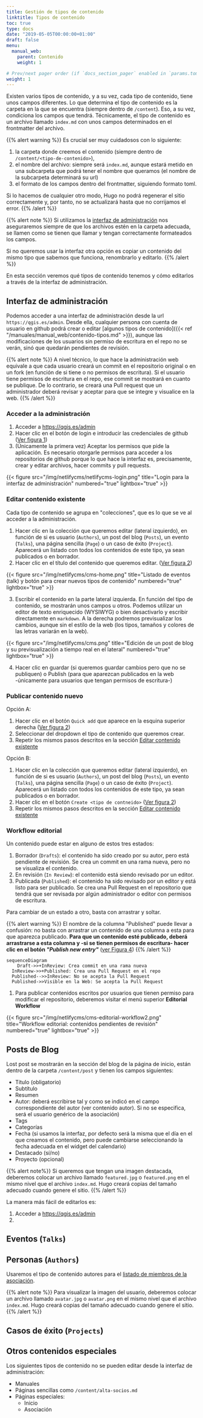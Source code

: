 ```yaml
---
title: Gestión de tipos de contenido
linktitle: Tipos de contenido
toc: true
type: docs
date: "2019-05-05T00:00:00+01:00"
draft: false
menu:
  manual_web:
    parent: Contenido
    weight: 1

# Prev/next pager order (if `docs_section_pager` enabled in `params.toml`)
weight: 1
---
```


Existen varios tipos de contenido, y a su vez, cada tipo de contenido, tiene unos campos diferentes. Lo que determina el tipo de contenido es la carpeta en la que se encuentra (siempre dentro de `/content`). Eso, a su vez, condiciona los campos que tendrá. Técnicamente, el tipo de contenido es un archivo llamado `index.md` con unos campos determinados en el frontmatter del archivo.

{{% alert warning %}}
Es crucial ser muy cuidadosos con lo siguiente:

1. la carpeta donde creemos el contenido (siempre dentro de `/content/<tipo-de-contenido>`), 
2. el nombre del archivo: siempre será `index.md`, aunque estará metido en una subcarpeta que podrá tener el nombre que queramos (el nombre de la subcarpeta determinará su url)
3. el formato de los campos dentro del frontmatter, siguiendo formato toml.

Si lo hacemos de cualquier otro modo, Hugo no podrá regenerar el sitio correctamente y, por tanto, no se actualizará hasta que no corrijamos el error.
{{% /alert %}}


{{% alert note %}}
Si utilizamos la [interfaz de administración](#interfaz-de-administración) nos aseguraremos siempre de que los archivos estén en la carpeta adecuada, se llamen como se tienen que llamar y tengan correctamente formateados los campos.

Si no queremos usar la interfaz otra opción es copiar un contenido del mismo tipo que sabemos que funciona, renombrarlo y editarlo.
{{% /alert %}}

En esta sección veremos qué tipos de contenido tenemos y cómo editarlos a través de la interfaz de administración.


## Interfaz de administración

Podemos acceder a una interfaz de administración desde la url `https://qgis.es/admin`. Desde ella, cualquier persona con cuenta de usuario en github podrá crear o editar [algunos tipos de contenido]({{< ref "/manuales/manual_web/contenido-tipos.md" >}}), aunque las modificaciones de los usuarios sin permiso de escritura en el repo no se verán, sinó que quedarán pendientes de revisión. 

{{% alert note %}}
A nivel técnico, lo que hace la administración web equivale a que cada usuario creará un commit en el repositorio original o en un fork (en función de si tiene o no permisos de escritura). Si el usuario tiene permisos de escritura en el repo, ese commit se mostrará en cuanto se publique. De lo contrario, se creará una Pull request que un administrador deberá revisar y aceptar para que se integre y visualice en la web.
{{% /alert %}}

### Acceder a la administración

1. Acceder a https://qgis.es/admin
2. Hacer clic en el botón de login e introducir las credenciales de github ([Ver figura 1](#figure-login-para-la-interfaz-de-administración))
3. (Únicamente la primera vez) Aceptar los permisos que pide la aplicación. Es necesario otorgarle permisos para acceder a los repositorios de github porque lo que hace la interfaz es, precisamente, crear y editar archivos, hacer commits y pull requests.

{{< figure src="/img/netlifycms/netlifycms-login.png" title="Login para la interfaz de administración" numbered="true" lightbox="true" >}}

### Editar contenido existente

Cada tipo de contenido se agrupa en "colecciones", que es lo que se ve al acceder a la administración.

1. Hacer clic en la colección que queremos editar (lateral izquierdo), en función de si es usuario (`Authors`), un post del blog (`Posts`), un evento (`Talks`), una página sencilla (`Page`) o un caso de éxito (`Project`). Aparecerá un listado con todos los contenidos de este tipo, ya sean publicados o en borrador.
2. Hacer clic en el título del contenido que queremos editar. ([Ver figura 2](#figure-listado-de-eventos-talk-y-botón-para-crear-nuevos-tipos-de-contenido))

{{< figure src="/img/netlifycms/cms-home.png" title="Listado de eventos (talk) y botón para crear nuevos tipos de contenido" numbered="true" lightbox="true" >}}

3. Escribir el contenido en la parte lateral izquierda. En función del tipo de contenido, se mostrarán unos campos u otros. Podemos utilizar un editor de texto enriquecido (WYSIWYG) o bien desactivarlo y escribir directamente en `markdown`. A la derecha podremos previsualizar los cambios, aunque sin el estilo de la web (los tipos, tamaños y colores de las letras variarán en la web).

{{< figure src="/img/netlifycms/cms.png" title="Edición de un post de blog y su previsualización a tiempo real en el lateral" numbered="true" lightbox="true" >}}

4. Hacer clic en guardar (si queremos guardar cambios pero que no se publiquen) o Publish (para que aparezcan publicados en la web -únicamente para usuarios que tengan permisos de escritura-)

### Publicar contenido nuevo

Opción A: 

1. Hacer clic en el botón `Quick add` que aparece en la esquina superior derecha ([Ver figura 2](#figure-listado-de-eventos-talk-y-botón-para-crear-nuevos-tipos-de-contenido))
2. Seleccionar del dropdown el tipo de contenido que queremos crear.
3. Repetir los mismos pasos descritos en la sección [Editar contenido existente](#editar-contenido-existente)

Opción B:

1. Hacer clic en la colección que queremos editar (lateral izquierdo), en función de si es usuario (`Authors`), un post del blog (`Posts`), un evento (`Talks`), una página sencilla (`Page`) o un caso de éxito (`Project`). Aparecerá un listado con todos los contenidos de este tipo, ya sean publicados o en borrador.
2. Hacer clic en el botón `Create <tipo de contneido>`  ([Ver figura 2](#figure-listado-de-eventos-talk-y-botón-para-crear-nuevos-tipos-de-contenido))
3. Repetir los mismos pasos descritos en la sección [Editar contenido existente](#editar-contenido-existente)


### Workflow editorial

Un contenido puede estar en alguno de estos tres estados:
1. Borrador (`Drafts`): el contenido ha sido creado por su autor, pero está pendiente de revisión. Se crea un commit en una rama nueva, pero no se visualiza el contenido.
2. En revisión (`In Review`): el contenido está siendo revisado por un editor. 
3. Publicada (`Published`): el contenido ha sido revisado por un editor y está listo para ser publicado. Se crea una Pull Request en el repositorio que tendrá que ser revisada por algún administrador o editor con permisos de escritura.

Para cambiar de un estado a otro, basta con arrastrar y soltar.

{{% alert warning %}}
El nombre de la columna "Published" puede llevar a confusión: no basta con arrastrar un contenido de una columna a esta para que aparezca publicado.
**Para que un contenido esté publicado, deberá arrastrarse a esta columna y -si se tienen permisos de escritura- hacer clic en el botón _"Publish new entry"_** ([ver Figura 4](#figure-workflow-editorial-contenidos-pendientes-de-revisión))
{{% /alert %}}

```mermaid
sequenceDiagram
	Draft->>+InReview: Crea commit en una rama nueva
  InReview->>+Published: Crea una Pull Request en el repo
  Published-->>InReview: No se acepta la Pull Request
  Published->>Visible en la Web: Se acepta la Pull Request
```


1. Para publicar contenidos escritos por usuarios que tienen permiso para modificar el repositorio, deberemos visitar el menú superior **Editorial Workflow** 

{{< figure src="/img/netlifycms/cms-editorial-workflow2.png" title="Workflow editorial: contenidos pendientes de revisión" numbered="true" lightbox="true" >}}

## Posts de Blog

Lost post se mostrarán en la sección del blog de la página de inicio, están dentro de la carpeta `/content/post` y tienen los campos siguientes:

* Título (obligatorio)
* Subtítulo
* Resumen
* Autor: deberá escribirse tal y como se indicó en el campo correspondiente del autor (ver contenido autor). Si no se especifica, será el usuario genérico de la asociación)
* Tags
* Categorías
* Fecha (si usamos la interfaz, por defecto será la misma que el día en el que creamos el contenido, pero puede cambiarse seleccionando la fecha adecuada en el widget del calendario)
* Destacado (sí/no)
* Proyecto (opcional)

{{% alert  note%}}
Si queremos que tengan una imagen destacada, deberemos colocar un archivo llamado `featured.jpg` o `featured.png` en el mismo nivel que el archivo `index.md`. Hugo creará copias del tamaño adecuado cuando genere el sitio.
{{% /alert %}}

La manera más fácil de editarlos es:

1. Acceder a https://qgis.es/admin
2. 

## Eventos (`Talks`)


## Personas (`Authors`)


Usaremos el tipo de contenido autores para el [listado de miembros de la asociación](/asociacion/#people).

{{% alert note %}}
Para visualizar la imagen del usuario, deberemos colocar un archivo llamado `avatar.jpg` o `avatar.png` en el mismo nivel que el archivo `index.md`. Hugo creará copias del tamaño adecuado cuando genere el sitio.
{{% /alert %}}

## Casos de éxito (`Projects`)

## Otros contenidos especiales

Los siguientes tipos de contenido no se pueden editar desde la interfaz de administración:

* Manuales
* Páginas sencillas como `/content/alta-socios.md`
* Páginas especiales:
  * Inicio
  * Asociación
